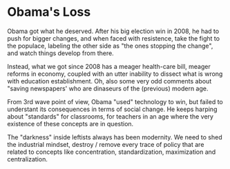 # Obama's Loss

Obama got what he deserved. After his big election win in 2008, he had to push for bigger changes, and when faced with resistence, take the fight to the populace, labeling the other side as "the ones stopping the change", and watch things develop from there.

Instead, what we got since 2008 has a meager health-care bill, meager reforms in economy, coupled with an utter inability to dissect what is wrong with education establishment. Oh, also some very odd comments about "saving newspapers' who are dinaseurs of the (previous) modern age.

From 3rd wave point of view, Obama "used" technology to win, but failed to understant its consequences in terms of social change. He keeps harping about "standards" for classrooms, for teachers in an age where the very existence of these concepts are in question.

The "darkness" inside leftists always has been modernity. We need to shed the industrial mindset, destroy / remove every trace of policy that are related to concepts like concentration, standardization, maximization and centralization.
